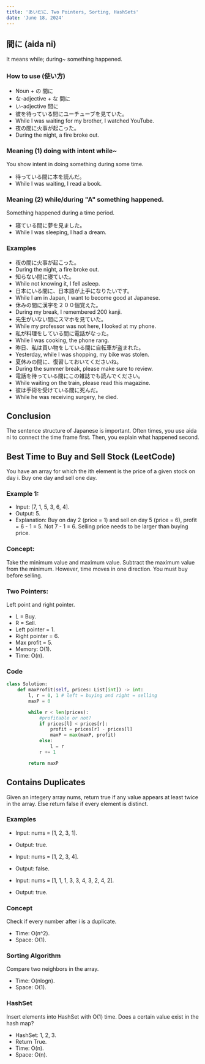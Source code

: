 ```yaml
---
title: 'あいだに、Two Pointers, Sorting, HashSets'
date: 'June 18, 2024'
---
```


## 間に (aida ni)
It means while; during~ something happened.

### How to use (使い方)
- Noun + の 間に
- な-adjective + な 間に
- い-adjective 間に
- 彼を待っている間にユーチューブを見ていた。
- While I was waiting for my brother, I watched YouTube.
- 夜の間に火事が起こった。
- During the night, a fire broke out.

### Meaning (1) doing with intent while~
You show intent in doing something during some time.
- 待っている間に本を読んだ。
- While I was waiting, I read a book.

### Meaning (2) while/during "A" something happened.
Something happened during a time period.
- 寝ている間に夢を見ました。
- While I was sleeping, I had a dream.

### Examples
- 夜の間に火事が起こった。
- During the night, a fire broke out.
- 知らない間に寝ていた。
- While not knowing it, I fell asleep.
- 日本にいる間に、日本語が上手になりたいです。
- While I am in Japan, I want to become good at Japanese.
- 休みの間に漢字を２００個覚えた。
- During my break, I remembered 200 kanji.
- 先生がいない間にスマホを見ていた。
- While my professor was not here, I looked at my phone.
- 私が料理をしている間に電話がなった。
- While I was cooking, the phone rang.
- 昨日、私は買い物をしている間に自転車が盗まれた。
- Yesterday, while I was shopping, my bike was stolen.
- 夏休みの間に、復習しておいてくださいね。
- During the summer break, please make sure to review.
- 電話を待っている間にこの雑誌でも読んでください。
- While waiting on the train, please read this magazine.
- 彼は手術を受けている間に死んだ。
- While he was receiving surgery, he died.

## Conclusion
The sentence structure of Japanese is important. Often times, you use aida ni to connect the time frame first. Then, you explain what happened second.

## Best Time to Buy and Sell Stock (LeetCode)
You have an array for which the ith element is the price of a given stock on day i.
Buy one day and sell one day.

### Example 1:
- Input: [7, 1, 5, 3, 6, 4].
- Output: 5.
- Explanation: Buy on day 2 (price = 1) and sell on day 5 (price = 6), profit = 6 - 1 = 5. Not 7 - 1 = 6. Selling price needs to be larger than buying price.

### Concept:
Take the minimum value and maximum value. Subtract the maximum value from the minimum. However, time moves in one direction. You must buy before selling.

### Two Pointers:
Left point and right pointer.
- L = Buy.
- R = Sell.
- Left pointer = 1.
- Right pointer = 6.
- Max profit = 5.
- Memory: O(1).
- Time: O(n).

### Code
```python
class Solution:
    def maxProfit(self, prices: List[int]) -> int:
        l, r = 0, 1 # left = buying and right = selling
        maxP = 0

        while r < len(prices):
            #profitable or not?
            if prices[l] < prices[r]:
                profit = prices[r] - prices[l]
                maxP = max(maxP, profit)
            else:
                l = r
            r += 1

        return maxP
```

## Contains Duplicates
Given an integery array nums, return true if any value appears at least twice in the array. Else return false if every element is distinct.

### Examples
- Input: nums = [1, 2, 3, 1].
- Output: true.

- Input: nums = [1, 2, 3, 4].
- Output: false.

- Input: nums = [1, 1, 1, 3, 3, 4, 3, 2, 4, 2].
- Output: true.

### Concept
Check if every number after i is a duplicate.
- Time: O(n^2).
- Space: O(1).

### Sorting Algorithm
Compare two neighbors in the array.
- Time: O(nlogn).
- Space: O(1).

### HashSet
Insert elements into HashSet with O(1) time.
Does a certain value exist in the hash map?
- HashSet: 1, 2, 3.
- Return True.
- Time: O(n).
- Space: O(n).